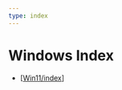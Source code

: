 ```yaml
---
type: index
---
```


# Windows Index

- [[Win11/index]]

[//begin]: # "Autogenerated link references for markdown compatibility"
[Win11/index]: Win11/index.md "Windows 11 Index"
[//end]: # "Autogenerated link references"
